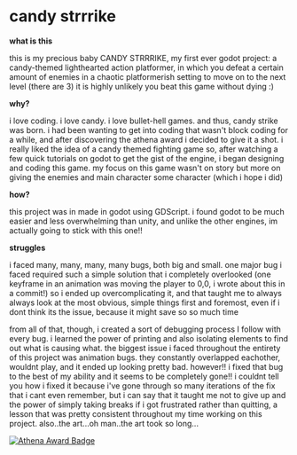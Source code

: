 # candy strrrike

**what is this**

this is my precious baby CANDY STRRRIKE, my first ever godot project: a candy-themed lighthearted action platformer, in which you defeat a certain amount of enemies in a chaotic platformerish setting to move on to the next level (there are 3)
it is highly unlikely you beat this game without dying :)

**why?**

i love coding. i love candy. i love bullet-hell games. and thus, candy strike was born.
i had been wanting to get into coding that wasn't block coding for a while, and after discovering the athena award i decided to give it a shot. i really liked the idea of a candy themed fighting game so, after watching a few quick tutorials on godot to get the gist of the engine, i began designing and coding this game. my focus on this game wasn't on story but more on giving the enemies and main character some character (which i hope i did)

**how?**

this project was in made in godot using GDScript. i found godot to be much easier and less overwhelming than unity, and unlike the other engines, im actually going to stick with this one!!

**struggles**

i faced many, many, many, many bugs, both big and small. one major bug i faced required such a simple solution that i completely overlooked (one keyframe in an animation was moving the player to 0,0, i wrote about this in a commit!) so i ended up overcomplicating it, and that taught me to always always look at the most obvious, simple things first and foremost, even if i dont think its the issue, because it might save so so much time 

from all of that, though, i created a sort of debugging process I follow with every bug. i learned the power of printing and also isolating elements to find out what is causing what. the biggest issue i faced throughout the entirety of this project was animation bugs. they constantly overlapped eachother, wouldnt play, and it ended up looking pretty bad. however!! i fixed that bug to the best of my ability and it seems to be completely gone!! i couldnt tell you how i fixed it because i've gone through so many iterations of the fix that i cant even remember, but i can say that it taught me not to give up and the power of simply taking breaks if i got frustrated rather than quitting, a lesson that was pretty consistent throughout my time working on this project. also..the art...oh man..the art took so long...

[![Athena Award Badge](https://img.shields.io/endpoint?url=https%3A%2F%2Faward.athena.hackclub.com%2Fapi%2Fbadge)](https://award.athena.hackclub.com?utm_source=readme)

